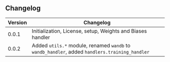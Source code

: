 ## Changelog

| Version | Changelog                                                                                     |
|---------|-----------------------------------------------------------------------------------------------|
| 0.0.1   | Initialization, License, setup, Weights and Biases handler                                    |
| 0.0.2   | Added `utils.*` module, renamed `wandb` to `wandb_handler`, added `handlers.training_handler` | 